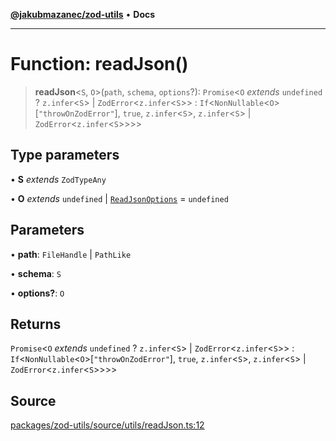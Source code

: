 [**@jakubmazanec/zod-utils**](../README.md) • **Docs**

---

# Function: readJson()

> **readJson**\<`S`, `O`\>(`path`, `schema`, `options`?): `Promise`\<`O` _extends_ `undefined` ?
> `z.infer`\<`S`\> \| `ZodError`\<`z.infer`\<`S`\>\> :
> `If`\<`NonNullable`\<`O`\>\[`"throwOnZodError"`\], `true`, `z.infer`\<`S`\>, `z.infer`\<`S`\> \|
> `ZodError`\<`z.infer`\<`S`\>\>\>\>

## Type parameters

• **S** _extends_ `ZodTypeAny`

• **O** _extends_ `undefined` \| [`ReadJsonOptions`](../interfaces/ReadJsonOptions.md) = `undefined`

## Parameters

• **path**: `FileHandle` \| `PathLike`

• **schema**: `S`

• **options?**: `O`

## Returns

`Promise`\<`O` _extends_ `undefined` ? `z.infer`\<`S`\> \| `ZodError`\<`z.infer`\<`S`\>\> :
`If`\<`NonNullable`\<`O`\>\[`"throwOnZodError"`\], `true`, `z.infer`\<`S`\>, `z.infer`\<`S`\> \|
`ZodError`\<`z.infer`\<`S`\>\>\>\>

## Source

[packages/zod-utils/source/utils/readJson.ts:12](https://github.com/jakubmazanec/tools/blob/bb20df5276ddb119762948adc2cda520aef09f0f/packages/zod-utils/source/utils/readJson.ts#L12)
